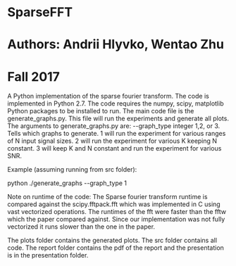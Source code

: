 # SparseFFT
# Authors: Andrii Hlyvko, Wentao Zhu
# Fall 2017
A Python implementation of the sparse fourier transform. The code is implemented in Python 2.7. The code requires the numpy, scipy, matplotlib Python packages to be installed
to run. The main code file is the generate_graphs.py. This file will run the experiments and generate all plots.
The arguments to generate_graphs.py are: 
--graph_type     integer 1,2, or 3. Tells which graphs to generate. 1 will run the experiment for various ranges of N input signal sizes.
2 will run the experiment for various K keeping N constant. 3 will keep K and N constant and run the experiment for various SNR.

Example (assuming running from src folder):

python ./generate_graphs --graph_type 1




Note on runtime of the code: The Sparse fourier transform runtime is compared against the scipy.fftpack.fft which was implemented in C using vast
vectorized operations. The runtimes of the fft were faster than the fftw which the paper compared against. Since our implementation was not fully vectorized 
it runs slower than the one in the paper.

The plots folder contains the generated plots. The src folder contains all code. The report folder contains the pdf of the report and the presentation
is in the presentation folder.




